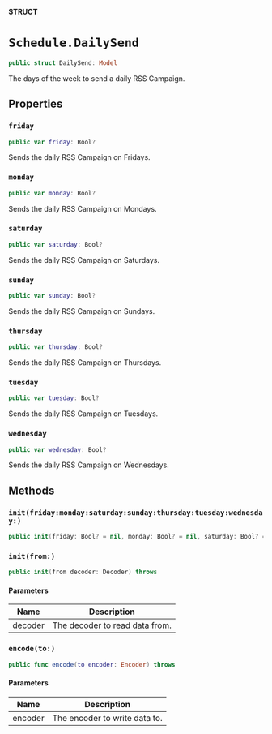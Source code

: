 **STRUCT**

# `Schedule.DailySend`

```swift
public struct DailySend: Model
```

The days of the week to send a daily RSS Campaign.

## Properties
### `friday`

```swift
public var friday: Bool?
```

Sends the daily RSS Campaign on Fridays.

### `monday`

```swift
public var monday: Bool?
```

Sends the daily RSS Campaign on Mondays.

### `saturday`

```swift
public var saturday: Bool?
```

Sends the daily RSS Campaign on Saturdays.

### `sunday`

```swift
public var sunday: Bool?
```

Sends the daily RSS Campaign on Sundays.

### `thursday`

```swift
public var thursday: Bool?
```

Sends the daily RSS Campaign on Thursdays.

### `tuesday`

```swift
public var tuesday: Bool?
```

Sends the daily RSS Campaign on Tuesdays.

### `wednesday`

```swift
public var wednesday: Bool?
```

Sends the daily RSS Campaign on Wednesdays.

## Methods
### `init(friday:monday:saturday:sunday:thursday:tuesday:wednesday:)`

```swift
public init(friday: Bool? = nil, monday: Bool? = nil, saturday: Bool? = nil, sunday: Bool? = nil, thursday: Bool? = nil, tuesday: Bool? = nil, wednesday: Bool? = nil)
```

### `init(from:)`

```swift
public init(from decoder: Decoder) throws
```

#### Parameters

| Name | Description |
| ---- | ----------- |
| decoder | The decoder to read data from. |

### `encode(to:)`

```swift
public func encode(to encoder: Encoder) throws
```

#### Parameters

| Name | Description |
| ---- | ----------- |
| encoder | The encoder to write data to. |